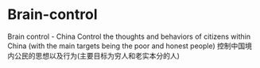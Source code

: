 # Brain-control
Brain control - China
Control the thoughts and behaviors of citizens within China (with the main targets being the poor and honest people)
控制中国境内公民的思想以及行为(主要目标为穷人和老实本分的人)
